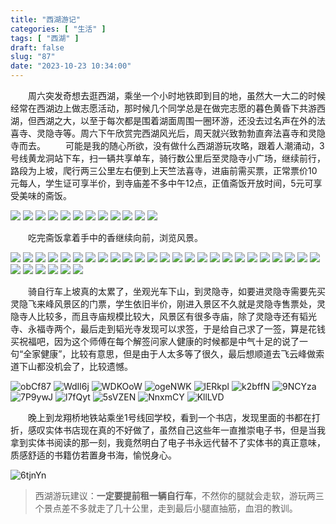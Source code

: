 ```yaml
---
title: "西湖游记"
categories: [ "生活" ]
tags: [ "西湖" ]
draft: false
slug: "87"
date: "2023-10-23 10:34:00"
---
```


&emsp;&emsp;周六突发奇想去逛西湖，乘坐一个小时地铁即到目的地，虽然大一大二的时候经常在西湖边上做志愿活动，那时候几个同学总是在做完志愿的暮色黄昏下共游西湖，但西湖之大，以至于每次都是围着湖面周围一圈环游，还没去过名声在外的法喜寺、灵隐寺等。周六下午欣赏完西湖风光后，周天就兴致勃勃直奔法喜寺和灵隐寺而去。
&emsp;&emsp;可能是我的随心所欲，没有做什么西湖游玩攻略，跟着人潮涌动，3号线黄龙洞站下车，扫一辆共享单车，骑行数公里后至灵隐寺小广场，继续前行，路段为上坡，爬行两三公里左右便到上天竺法喜寺，进庙前需买票，正常票价10元每人，学生证可享半价，到寺庙差不多中午12点，正值斋饭开放时间，5元可享受美味的斋饭。


![](https://blog.wangyunzi.com/2023/10/23/9skiKv.JPG)
![](https://blog.wangyunzi.com/2023/10/23/OTYwyk.JPG)
![](https://blog.wangyunzi.com/2023/10/23/P4Lu32.JPG)
![](https://blog.wangyunzi.com/2023/10/23/ueCHIf.JPG)
![](https://blog.wangyunzi.com/2023/10/23/GNtR6N.JPG)
![](https://blog.wangyunzi.com/2023/10/23/FMsbpC.JPG)
![](https://blog.wangyunzi.com/2023/10/23/SkCiMY.JPG)
![](https://blog.wangyunzi.com/2023/10/23/wAvmt7.JPG)
![](https://blog.wangyunzi.com/2023/10/23/yg7O0D.JPG)
![](https://blog.wangyunzi.com/2023/10/23/nn4UgD.JPG)
![](https://blog.wangyunzi.com/2023/10/23/3ZPO51.JPG)
![](https://blog.wangyunzi.com/2023/10/23/dTEyqh.JPG)


&emsp;&emsp;吃完斋饭拿着手中的香继续向前，浏览风景。


![](https://blog.wangyunzi.com/2023/10/23/ZDnyNU.JPG)
![](https://blog.wangyunzi.com/2023/10/23/q4KBbG.JPG)
![](https://blog.wangyunzi.com/2023/10/23/ACJihE.JPG)
![](https://blog.wangyunzi.com/2023/10/23/2Fc5wl.JPG)
![](https://blog.wangyunzi.com/2023/10/23/VxVlSV.JPG)
![](https://blog.wangyunzi.com/2023/10/23/4brGhu.JPG)
![](https://blog.wangyunzi.com/2023/10/23/lr0LhI.JPG)
![](https://blog.wangyunzi.com/2023/10/23/0oUPnF.JPG)
![](https://blog.wangyunzi.com/2023/10/23/A06D3P.JPG)
![](https://blog.wangyunzi.com/2023/10/23/g16KYz.JPG)
![](https://blog.wangyunzi.com/2023/10/23/pa7t6l.JPG)
![](https://blog.wangyunzi.com/2023/10/23/sW516O.JPG)
![](https://blog.wangyunzi.com/2023/10/23/8PrMSd.JPG)
![](https://blog.wangyunzi.com/2023/10/23/grGu3Q.JPG)
![](https://blog.wangyunzi.com/2023/10/23/QJ07L8.JPG)
![](https://blog.wangyunzi.com/2023/10/23/2WBMbn.JPG)
![](https://blog.wangyunzi.com/2023/10/23/itKhHm.JPG)
![](https://blog.wangyunzi.com/2023/10/23/flp09E.JPG)
![](https://blog.wangyunzi.com/2023/10/23/HvlufC.JPG)
![](https://blog.wangyunzi.com/2023/10/23/spi2B7.JPG)
![](https://blog.wangyunzi.com/2023/10/23/J3iT9m.JPG)
![](https://blog.wangyunzi.com/2023/10/23/dlu8Bt.JPG)
![](https://blog.wangyunzi.com/2023/10/23/XXJEGB.JPG)
![](https://blog.wangyunzi.com/2023/10/23/YlzbEH.JPG)
![](https://blog.wangyunzi.com/2023/10/23/uB0Pg1.JPG)
![](https://blog.wangyunzi.com/2023/10/23/pYEFXi.JPG)
![](https://blog.wangyunzi.com/2023/10/23/mIvTrf.JPG)
![](https://blog.wangyunzi.com/2023/10/23/poNYCD.JPG)
![](https://blog.wangyunzi.com/2023/10/23/XdytUA.JPG)
![](https://blog.wangyunzi.com/2023/10/23/YMgHRM.JPG)
![](https://blog.wangyunzi.com/2023/10/23/m7qyi8.JPG)


&emsp;&emsp;骑自行车上坡真的太累了，坐观光车下山，到灵隐寺，如要进灵隐寺需要先买灵隐飞来峰风景区的门票，学生依旧半价，刚进入景区不久就是灵隐寺售票处，灵隐寺人比较多，而且寺庙规模比较大，风景区有很多寺庙，除了灵隐寺还有韬光寺、永福寺两个，最后走到韬光寺发现可以求签，于是给自己求了一签，算是花钱买祝福吧，因为这个师傅在每个解签问家人健康的时候都是中气十足的说了一句“全家健康”，比较有意思，但是由于人太多等了很久，最后想顺道去飞云峰做索道下山都没机会了，比较遗憾。

![obCf87](https://blog.wangyunzi.com/2023/10/23/obCf87.JPG)
![WdIl6j](https://blog.wangyunzi.com/2023/10/23/WdIl6j.JPG)
![WDKOoW](https://blog.wangyunzi.com/2023/10/23/WDKOoW.JPG)
![ogeNWK](https://blog.wangyunzi.com/2023/10/23/ogeNWK.JPG)
![lERkpl](https://blog.wangyunzi.com/2023/10/23/lERkpl.JPG)
![k2bffN](https://blog.wangyunzi.com/2023/10/23/k2bffN.JPG)
![9NCYza](https://blog.wangyunzi.com/2023/10/23/9NCYza.JPG)
![7P9ywJ](https://blog.wangyunzi.com/2023/10/23/7P9ywJ.JPG)
![l7fQyt](https://blog.wangyunzi.com/2023/10/23/l7fQyt.JPG)
![5sVZEN](https://blog.wangyunzi.com/2023/10/23/5sVZEN.JPG)
![NnxmCY](https://blog.wangyunzi.com/2023/10/23/NnxmCY.JPG)
![KllLVD](https://blog.wangyunzi.com/2023/10/23/KllLVD.JPG)


&emsp;&emsp;晚上到龙翔桥地铁站乘坐1号线回学校，看到一个书店，发现里面的书都在打折，感叹实体书店现在真的不好做了，虽然自己这些年一直推崇电子书，但是当我拿到实体书阅读的那一刻，我竟然明白了电子书永远代替不了实体书的真正意味，质感舒适的书籍仿若置身书海，愉悦身心。

![6tjnYn](https://blog.wangyunzi.com/2023/10/23/6tjnYn.JPG)

> 西湖游玩建议：**一定要提前租一辆自行车**，不然你的腿就会走软，游玩两三个景点差不多就走了几十公里，走到最后小腿直抽筋，血泪的教训。